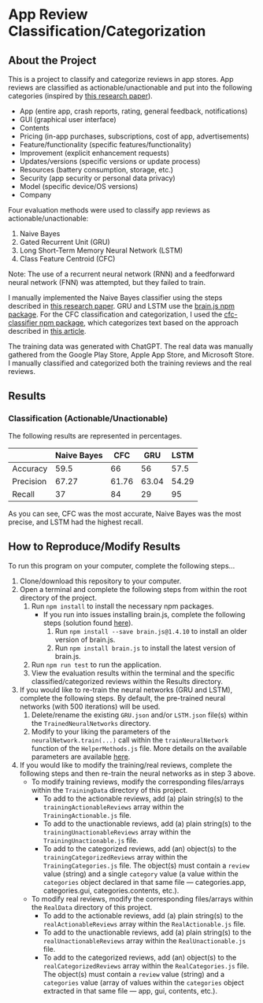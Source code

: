# App Review Classification/Categorization

<h2>About the Project</h2>

This is a project to classify and categorize reviews in app stores. App reviews are classified as actionable/unactionable and put into the following categories (inspired by <a href="https://doi.org/10.1145/2950290.2950299">this research paper</a>).

- App (entire app, crash reports, rating, general feedback, notifications)
- GUI (graphical user interface)
- Contents
- Pricing (in-app purchases, subscriptions, cost of app, advertisements)
- Feature/functionality (specific features/functionality)
- Improvement (explicit enhancement requests)
- Updates/versions (specific versions or update process)
- Resources (battery consumption, storage, etc.)
- Security (app security or personal data privacy)
- Model (specific device/OS versions)
- Company

Four evaluation methods were used to classify app reviews as actionable/unactionable:

1. Naive Bayes
2. Gated Recurrent Unit (GRU)
3. Long Short-Term Memory Neural Network (LSTM)
4. Class Feature Centroid (CFC)

Note: The use of a recurrent neural network (RNN) and a feedforward neural network (FNN) was attempted, but they failed to train.

I manually implemented the Naive Bayes classifier using the steps described in <a href="https://courses.cs.washington.edu/courses/cse312/18sp/lectures/naive-bayes/naivebayesnotes.pdf">this research paper</a>. GRU and LSTM use the <a href="https://www.npmjs.com/package/brain.js">brain.js npm package</a>. For the CFC classification and categorization, I used the <a href="https://www.npmjs.com/package/cfc-classifier">cfc-classifier npm package</a>, which categorizes text based on the approach described in <a href="https://dl.acm.org/doi/abs/10.1145/1526709.1526737">this article</a>.

The training data was generated with ChatGPT. The real data was manually gathered from the Google Play Store, Apple App Store, and Microsoft Store. I manually classified and categorized both the training reviews and the real reviews.

<h2>Results</h2>

<h3>Classification (Actionable/Unactionable)</h3>

The following results are represented in percentages.

| | Naive Bayes | CFC | GRU | LSTM |
| --- | --- | --- | --- | --- |
| Accuracy | 59.5 | 66 | 56 | 57.5 |
| Precision | 67.27 | 61.76 | 63.04 | 54.29 |
| Recall | 37 | 84 | 29 | 95 |

As you can see, CFC was the most accurate, Naive Bayes was the most precise, and LSTM had the highest recall.

<h2>How to Reproduce/Modify Results</h2>

To run this program on your computer, complete the following steps...

1. Clone/download this repository to your computer.
2. Open a terminal and complete the following steps from within the root directory of the project.
    1. Run `npm install` to install the necessary npm packages.
        - If you run into issues installing brain.js, complete the following steps (solution found <a href="https://stackoverflow.com/questions/71810987/i-got-this-error-when-i-was-trying-to-install-brain-js-with-npm-i-wrote-npm-i">here</a>).
            1. Run `npm install --save brain.js@1.4.10` to install an older version of brain.js.
            2. Run `npm install brain.js` to install the latest version of brain.js.
    2. Run `npm run test` to run the application.
    3. View the evaluation results within the terminal and the specific classified/categorized reviews within the Results directory.
3. If you would like to re-train the neural networks (GRU and LSTM), complete the following steps. By default, the pre-trained neural networks (with 500 iterations) will be used.
    1. Delete/rename the existing `GRU.json` and/or `LSTM.json` file(s) within the `TrainedNeuralNetworks` directory.
    2. Modify to your liking the parameters of the `neuralNetwork.train(...)` call within the `trainNeuralNetwork` function of the `HelperMethods.js` file. More details on the available parameters are available <a href="https://www.npmjs.com/package/brain.js?activeTab=readme#training-options">here</a>.
4. If you would like to modify the training/real reviews, complete the following steps and then re-train the neural networks as in step 3 above.
    - To modify training reviews, modify the corresponding files/arrays within the `TrainingData` directory of this project.
        - To add to the actionable reviews, add (a) plain string(s) to the `trainingActionableReviews` array within the `TrainingActionable.js` file.
        - To add to the unactionable reviews, add (a) plain string(s) to the `trainingUnactionableReviews` array within the `TrainingUnactionable.js` file.
        - To add to the categorized reviews, add (an) object(s) to the `trainingCategorizedReviews` array within the `TrainingCategories.js` file. The object(s) must contain a `review` value (string) and a single `category` value (a value within the `categories` object declared in that same file — categories.app, categories.gui, categories.contents, etc.).
    - To modify real reviews, modify the corresponding files/arrays within the `RealData` directory of this project.
        - To add to the actionable reviews, add (a) plain string(s) to the `realActionableReviews` array within the `RealActionable.js` file.
        - To add to the unactionable reviews, add (a) plain string(s) to the `realUnactionableReviews` array within the `RealUnactionable.js` file.
        - To add to the categorized reviews, add (an) object(s) to the `realCategorizedReviews` array within the `RealCategories.js` file. The object(s) must contain a `review` value (string) and a `categories` value (array of values within the `categories` object extracted in that same file — app, gui, contents, etc.).
